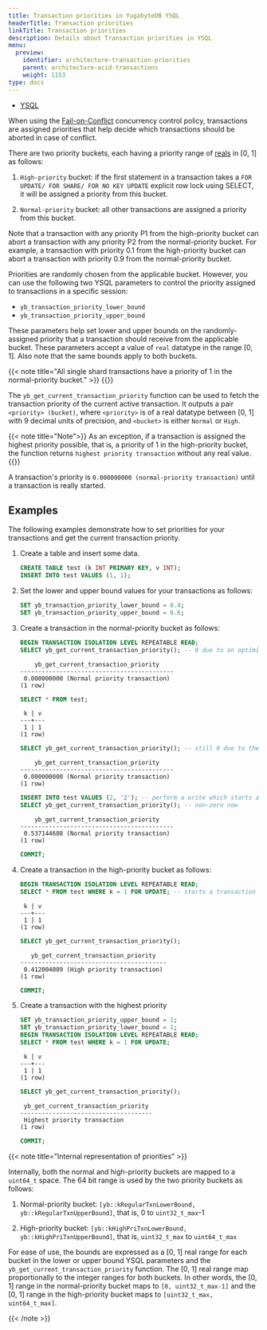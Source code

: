 ```yaml
---
title: Transaction priorities in YugabyteDB YSQL
headerTitle: Transaction priorities
linkTitle: Transaction priorities
description: Details about Transaction priorities in YSQL
menu:
  preview:
    identifier: architecture-transaction-priorities
    parent: architecture-acid-transactions
    weight: 1153
type: docs
---
```


<ul class="nav nav-tabs-alt nav-tabs-yb">

  <li >
    <a href="../transaction-priorities/" class="nav-link active">
      <i class="icon-postgres" aria-hidden="true"></i>
      YSQL
    </a>
  </li>

</ul>

When using the [Fail-on-Conflict](../concurrency-control/#fail-on-conflict) concurrency control policy, transactions are assigned priorities that help decide which transactions should be aborted in case of conflict.

There are two priority buckets, each having a priority range of [reals](https://www.postgresql.org/docs/current/datatype.html) in [0, 1] as follows:

1. `High-priority` bucket: if the first statement in a transaction takes a `FOR UPDATE/ FOR SHARE/ FOR NO KEY UPDATE` explicit row lock using SELECT, it will be assigned a priority from this bucket.

2. `Normal-priority` bucket: all other transactions are assigned a priority from this bucket.

Note that a transaction with any priority P1 from the high-priority bucket can abort a transaction with any priority P2 from the normal-priority bucket. For example, a transaction with priority 0.1 from the high-priority bucket can abort a transaction with priority 0.9 from the normal-priority bucket.

Priorities are randomly chosen from the applicable bucket. However, you can use the following two YSQL parameters to control the priority assigned to transactions in a specific session:

- `yb_transaction_priority_lower_bound`
- `yb_transaction_priority_upper_bound`

These parameters help set lower and upper bounds on the randomly-assigned priority that a transaction should receive from the applicable bucket. These parameters accept a value of `real` datatype in the range [0, 1]. Also note that the same bounds apply to both buckets.

{{< note title="All single shard transactions have a priority of 1 in the normal-priority bucket." >}}
{{</note >}}

The `yb_get_current_transaction_priority` function can be used to fetch the transaction priority of the current active transaction. It outputs a pair `<priority> (bucket)`, where `<priority>` is of a real datatype between [0, 1] with 9 decimal units of precision, and `<bucket>` is either `Normal` or `High`.

{{< note title="Note">}}
As an exception, if a transaction is assigned the highest priority possible, that is, a priority of 1 in the high-priority bucket, the function returns `highest priority transaction` without any real value.
{{</note >}}

A transaction's priority is `0.000000000 (normal-priority transaction)` until a transaction is really started.

## Examples

The following examples demonstrate how to set priorities for your transactions and get the current transaction priority.

1. Create a table and insert some data.

    ```sql
    CREATE TABLE test (k INT PRIMARY KEY, v INT);
    INSERT INTO test VALUES (1, 1);
    ```

1. Set the lower and upper bound values for your transactions as follows:

    ```sql
    SET yb_transaction_priority_lower_bound = 0.4;
    SET yb_transaction_priority_upper_bound = 0.6;
    ```

1. Create a transaction in the normal-priority bucket as follows:

    ```sql
    BEGIN TRANSACTION ISOLATION LEVEL REPEATABLE READ;
    SELECT yb_get_current_transaction_priority(); -- 0 due to an optimization which doesn't really start a real transaction internally unless a write occurs
    ```

    ```output
        yb_get_current_transaction_priority
    -------------------------------------------
     0.000000000 (Normal priority transaction)
    (1 row)
    ```

    ```sql
    SELECT * FROM test;
    ```

    ```output
     k | v
    ---+---
     1 | 1
    (1 row)
    ```

    ```sql
    SELECT yb_get_current_transaction_priority(); -- still 0 due to the optimization which doesn't really start a real transaction internally unless a write occurs
    ```

    ```output
        yb_get_current_transaction_priority
    -------------------------------------------
     0.000000000 (Normal priority transaction)
    (1 row)
    ```

    ```sql
    INSERT INTO test VALUES (2, '2'); -- perform a write which starts a real     transaction
    SELECT yb_get_current_transaction_priority(); -- non-zero now
    ```

    ```output
        yb_get_current_transaction_priority
    -------------------------------------------
     0.537144608 (Normal priority transaction)
    (1 row)
    ```

    ```sql
    COMMIT;
    ```

1. Create a transaction in the high-priority bucket as follows:

    ```sql
    BEGIN TRANSACTION ISOLATION LEVEL REPEATABLE READ;
    SELECT * FROM test WHERE k = 1 FOR UPDATE; -- starts a transaction in a high-priority bucket
    ```

    ```output
     k | v
    ---+---
     1 | 1
    (1 row)
    ```

    ```sql
    SELECT yb_get_current_transaction_priority();
    ```

    ```output
       yb_get_current_transaction_priority
    -----------------------------------------
     0.412004009 (High priority transaction)
    (1 row)
    ```

    ```sql
    COMMIT;
    ```

1. Create a transaction with the highest priority

    ```sql
    SET yb_transaction_priority_upper_bound = 1;
    SET yb_transaction_priority_lower_bound = 1;
    BEGIN TRANSACTION ISOLATION LEVEL REPEATABLE READ;
    SELECT * FROM test WHERE k = 1 FOR UPDATE;
    ```

    ```output
     k | v
    ---+---
     1 | 1
    (1 row)
    ```

    ```sql
    SELECT yb_get_current_transaction_priority();
    ```

    ```output
     yb_get_current_transaction_priority
    -------------------------------------
     Highest priority transaction
    (1 row)
    ```

    ```sql
    COMMIT;
    ```

{{< note title="Internal representation of priorities" >}}

Internally, both the normal and high-priority buckets are mapped to a `uint64_t` space. The 64 bit range is used by the two priority buckets as follows:

1. Normal-priority bucket: `[yb::kRegularTxnLowerBound, yb::kRegularTxnUpperBound]`, that is, 0 to  `uint32_t_max`-1

1. High-priority bucket: `[yb::kHighPriTxnLowerBound, yb::kHighPriTxnUpperBound]`, that is, `uint32_t_max` to `uint64_t_max`

For ease of use, the bounds are expressed as a [0, 1] real range for each bucket in the lower or upper bound YSQL parameters and the `yb_get_current_transaction_priority` function. The [0, 1] real range map proportionally to the integer ranges for both buckets. In other words, the [0, 1] range in the normal-priority bucket maps to `[0, uint32_t_max-1]` and the [0, 1] range in the high-priority bucket maps to `[uint32_t_max, uint64_t_max]`.

{{< /note >}}

